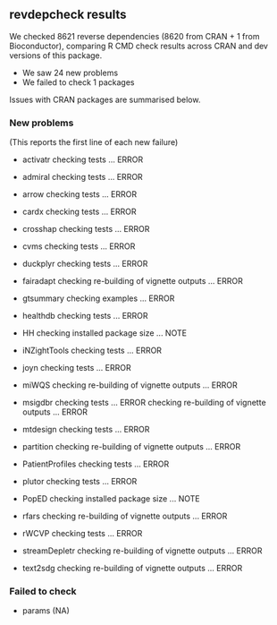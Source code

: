 ## revdepcheck results

We checked 8621 reverse dependencies (8620 from CRAN + 1 from Bioconductor), comparing R CMD check results across CRAN and dev versions of this package.

 * We saw 24 new problems
 * We failed to check 1 packages

Issues with CRAN packages are summarised below.

### New problems
(This reports the first line of each new failure)

* activatr
  checking tests ... ERROR

* admiral
  checking tests ... ERROR

* arrow
  checking tests ... ERROR

* cardx
  checking tests ... ERROR

* crosshap
  checking tests ... ERROR

* cvms
  checking tests ... ERROR

* duckplyr
  checking tests ... ERROR

* fairadapt
  checking re-building of vignette outputs ... ERROR

* gtsummary
  checking examples ... ERROR

* healthdb
  checking tests ... ERROR

* HH
  checking installed package size ... NOTE

* iNZightTools
  checking tests ... ERROR

* joyn
  checking tests ... ERROR

* miWQS
  checking re-building of vignette outputs ... ERROR

* msigdbr
  checking tests ... ERROR
  checking re-building of vignette outputs ... ERROR

* mtdesign
  checking tests ... ERROR

* partition
  checking re-building of vignette outputs ... ERROR

* PatientProfiles
  checking tests ... ERROR

* plutor
  checking tests ... ERROR

* PopED
  checking installed package size ... NOTE

* rfars
  checking re-building of vignette outputs ... ERROR

* rWCVP
  checking tests ... ERROR

* streamDepletr
  checking re-building of vignette outputs ... ERROR

* text2sdg
  checking re-building of vignette outputs ... ERROR

### Failed to check

* params (NA)
